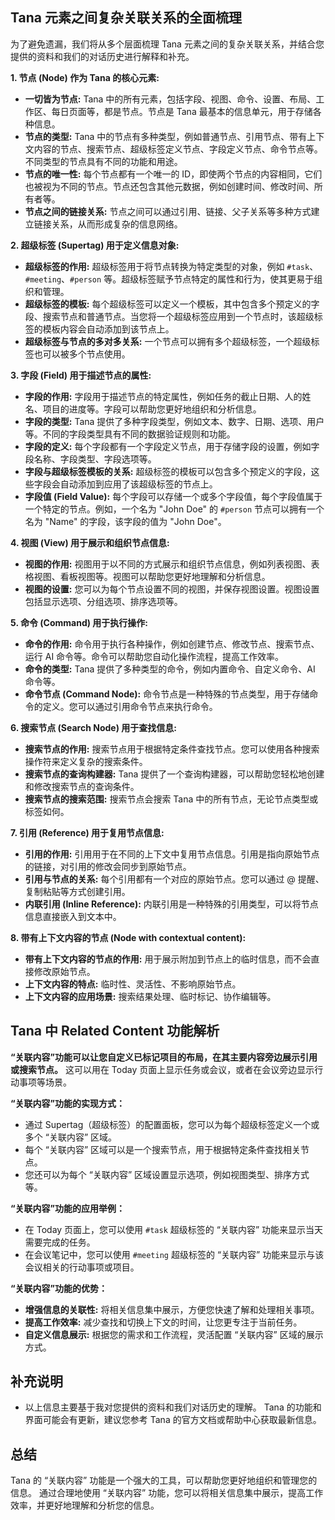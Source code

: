 ## Tana 元素之间复杂关联关系的全面梳理

为了避免遗漏，我们将从多个层面梳理 Tana 元素之间的复杂关联关系，并结合您提供的资料和我们的对话历史进行解释和补充。

**1. 节点 (Node) 作为 Tana 的核心元素:**

* **一切皆为节点:** Tana 中的所有元素，包括字段、视图、命令、设置、布局、工作区、每日页面等，都是节点。节点是 Tana 最基本的信息单元，用于存储各种信息。
* **节点的类型:**  Tana 中的节点有多种类型，例如普通节点、引用节点、带有上下文内容的节点、搜索节点、超级标签定义节点、字段定义节点、命令节点等。不同类型的节点具有不同的功能和用途。
* **节点的唯一性:** 每个节点都有一个唯一的 ID，即使两个节点的内容相同，它们也被视为不同的节点。节点还包含其他元数据，例如创建时间、修改时间、所有者等。
* **节点之间的链接关系:** 节点之间可以通过引用、链接、父子关系等多种方式建立链接关系，从而形成复杂的信息网络。

**2.  超级标签 (Supertag) 用于定义信息对象:**

* **超级标签的作用:** 超级标签用于将节点转换为特定类型的对象，例如 `#task`、`#meeting`、`#person` 等。超级标签赋予节点特定的属性和行为，使其更易于组织和管理。
* **超级标签的模板:** 每个超级标签可以定义一个模板，其中包含多个预定义的字段、搜索节点和普通节点。当您将一个超级标签应用到一个节点时，该超级标签的模板内容会自动添加到该节点上。
* **超级标签与节点的多对多关系:** 一个节点可以拥有多个超级标签，一个超级标签也可以被多个节点使用。

**3.  字段 (Field) 用于描述节点的属性:**

* **字段的作用:** 字段用于描述节点的特定属性，例如任务的截止日期、人的姓名、项目的进度等。字段可以帮助您更好地组织和分析信息。
* **字段的类型:** Tana 提供了多种字段类型，例如文本、数字、日期、选项、用户等。不同的字段类型具有不同的数据验证规则和功能。
* **字段的定义:** 每个字段都有一个字段定义节点，用于存储字段的设置，例如字段名称、字段类型、字段选项等。
* **字段与超级标签模板的关系:** 超级标签的模板可以包含多个预定义的字段，这些字段会自动添加到应用了该超级标签的节点上。
* **字段值 (Field Value):** 每个字段可以存储一个或多个字段值，每个字段值属于一个特定的节点。例如，一个名为 "John Doe" 的 `#person` 节点可以拥有一个名为 "Name" 的字段，该字段的值为 "John Doe"。

**4. 视图 (View) 用于展示和组织节点信息:**

* **视图的作用:** 视图用于以不同的方式展示和组织节点信息，例如列表视图、表格视图、看板视图等。视图可以帮助您更好地理解和分析信息。
* **视图的设置:** 您可以为每个节点设置不同的视图，并保存视图设置。视图设置包括显示选项、分组选项、排序选项等。

**5.  命令 (Command) 用于执行操作:**

* **命令的作用:** 命令用于执行各种操作，例如创建节点、修改节点、搜索节点、运行 AI 命令等。命令可以帮助您自动化操作流程，提高工作效率。
* **命令的类型:** Tana 提供了多种类型的命令，例如内置命令、自定义命令、AI 命令等。
* **命令节点 (Command Node):** 命令节点是一种特殊的节点类型，用于存储命令的定义。您可以通过引用命令节点来执行命令。

**6.  搜索节点 (Search Node) 用于查找信息:**

* **搜索节点的作用:** 搜索节点用于根据特定条件查找节点。您可以使用各种搜索操作符来定义复杂的搜索条件。
* **搜索节点的查询构建器:** Tana 提供了一个查询构建器，可以帮助您轻松地创建和修改搜索节点的查询条件。
* **搜索节点的搜索范围:** 搜索节点会搜索 Tana 中的所有节点，无论节点类型或标签如何。

**7. 引用 (Reference) 用于复用节点信息:**

* **引用的作用:** 引用用于在不同的上下文中复用节点信息。引用是指向原始节点的链接，对引用的修改会同步到原始节点。
* **引用与节点的关系:** 每个引用都有一个对应的原始节点。您可以通过 @ 提醒、复制粘贴等方式创建引用。
* **内联引用 (Inline Reference):** 内联引用是一种特殊的引用类型，可以将节点信息直接嵌入到文本中。

**8. 带有上下文内容的节点 (Node with contextual content):**

* **带有上下文内容的节点的作用:** 用于展示附加到节点上的临时信息，而不会直接修改原始节点。
* **上下文内容的特点:** 临时性、灵活性、不影响原始节点。
* **上下文内容的应用场景:** 搜索结果处理、临时标记、协作编辑等。

## Tana 中 Related Content 功能解析


**“关联内容”功能可以让您自定义已标记项目的布局，在其主要内容旁边展示引用或搜索节点。**  这可以用在  Today 页面上显示任务或会议，或者在会议旁边显示行动事项等场景。

**“关联内容”功能的实现方式：**

*  通过 Supertag（超级标签）的配置面板，您可以为每个超级标签定义一个或多个 “关联内容”  区域。 
*  每个 “关联内容” 区域可以是一个搜索节点，用于根据特定条件查找相关节点。 
*  您还可以为每个 “关联内容” 区域设置显示选项，例如视图类型、排序方式等。

**“关联内容”功能的应用举例：**

*  在 Today 页面上，您可以使用 `#task` 超级标签的 “关联内容” 功能来显示当天需要完成的任务。
*  在会议笔记中，您可以使用 `#meeting` 超级标签的 “关联内容” 功能来显示与该会议相关的行动事项或项目。

**“关联内容”功能的优势：**

* **增强信息的关联性:**  将相关信息集中展示，方便您快速了解和处理相关事项。
* **提高工作效率:**  减少查找和切换上下文的时间，让您更专注于当前任务。
* **自定义信息展示:**  根据您的需求和工作流程，灵活配置 “关联内容”  区域的展示方式。

##  补充说明

*  以上信息主要基于我对您提供的资料和我们对话历史的理解。 Tana 的功能和界面可能会有更新，建议您参考 Tana 的官方文档或帮助中心获取最新信息。

## 总结

Tana 的 “关联内容” 功能是一个强大的工具，可以帮助您更好地组织和管理您的信息。 通过合理地使用 “关联内容”  功能，您可以将相关信息集中展示，提高工作效率，并更好地理解和分析您的信息。 



